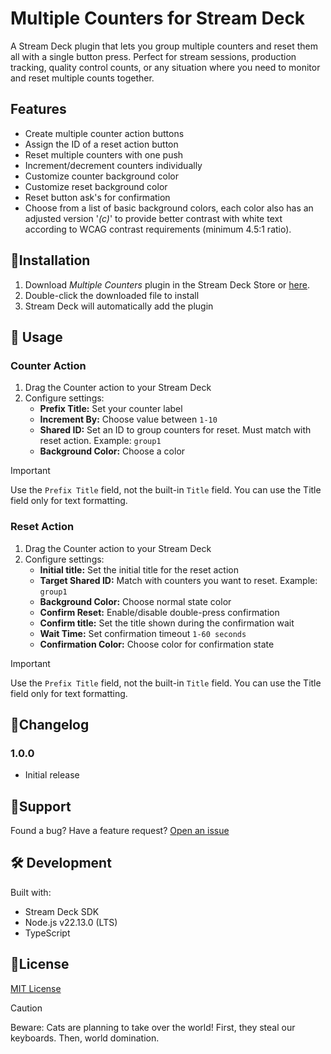 # Multiple Counters for Stream Deck

A Stream Deck plugin that lets you group multiple counters and reset them all with a single button press. Perfect for stream sessions, production tracking, quality control counts, or any situation where you need to monitor and reset multiple counts together.

## Features
- Create multiple counter action buttons
- Assign the ID of a reset action button
- Reset multiple counters with one push
- Increment/decrement counters individually
- Customize counter background color
- Customize reset background color
- Reset button ask's for confirmation
- Choose from a list of basic background colors, each color also has an adjusted version '_(c)_' to provide better contrast with white text according to WCAG contrast requirements (minimum 4.5:1 ratio).

## 🚀Installation
1. Download _Multiple Counters_ plugin in the Stream Deck Store or [here](https://github.com/ElianKars/multiple-counters_streamdeck/releases/latest).
2. Double-click the downloaded file to install
3. Stream Deck will automatically add the plugin

## 🔧 Usage
### Counter Action
1. Drag the Counter action to your Stream Deck
2. Configure settings:
   - **Prefix Title:** Set your counter label
   - **Increment By:** Choose value between `1-10`
   - **Shared ID:** Set an ID to group counters for reset. Must match with reset action. Example: `group1`
   - **Background Color:** Choose a color

> [!IMPORTANT]  
> Use the `Prefix Title` field, not the built-in `Title` field. You can use the Title field only for text formatting.

### Reset Action
1. Drag the Counter action to your Stream Deck
2. Configure settings:
   - **Initial title:** Set the initial title for the reset action
   - **Target Shared ID:** Match with counters you want to reset. Example: `group1`
   - **Background Color:** Choose normal state color
   - **Confirm Reset:** Enable/disable double-press confirmation
   - **Confirm title:** Set the title shown during the confirmation wait
   - **Wait Time:** Set confirmation timeout `1-60 seconds`
   - **Confirmation Color:** Choose color for confirmation state

> [!IMPORTANT]  
> Use the `Prefix Title` field, not the built-in `Title` field. You can use the Title field only for text formatting.

## 📝Changelog
### 1.0.0
- Initial release

## 🐛Support
Found a bug? Have a feature request? [Open an issue](../../issues)

## 🛠️ Development

Built with:
- Stream Deck SDK
- Node.js v22.13.0 (LTS)
- TypeScript

## 📄License
[MIT License](LICENSE)


> [!CAUTION]
> Beware: Cats are planning to take over the world! First, they steal our keyboards. Then, world domination.